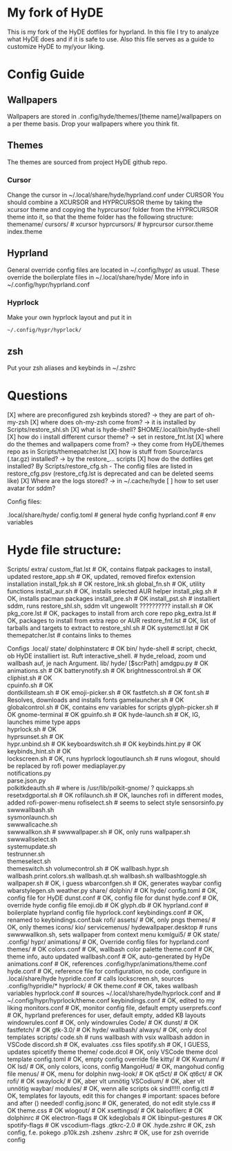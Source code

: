 # My fork of HyDE

This is my fork of the HyDE dotfiles for hyprland. In this file I try to analyze what HyDE does and if it is safe to use. Also this file serves as a guide to customize HyDE to my/your liking.

# Config Guide

## Wallpapers

Wallpapers are stored in .config/hyde/themes/[theme name]/wallpapers on a per theme basis. Drop your wallpapers where you think fit.

## Themes

The themes are sourced from project HyDE github repo.

### Cursor

Change the cursor in ~/.local/share/hyde/hyprland.conf under CURSOR
You should combine a XCURSOR and HYPRCURSOR theme by taking the xcursor theme and copying the hyprcursor/ folder from the HYPRCURSOR theme into it, so that the theme folder has the following structure:
    themename/
        cursors/ # xcursor
        hyprcursors/ # hyprcursor
        cursor.theme
        index.theme

## Hyprland

General override config files are located in ~/.config/hypr/ as usual. These override the boilerplate files in ~/.local/share/hyde/ 
More info in ~/.config/hypr/hyprland.conf

### Hyprlock

Make your own hyprlock layout and put it in

    ~/.config/hypr/hyprlock/

## zsh

Put your zsh aliases and keybinds in ~/.zshrc


# Questions

[X] where are preconfigured zsh keybinds stored? -> they are part of oh-my-zsh
[X] where does oh-my-zsh come from? -> it is installed by Scripts/restore_shl.sh
[X] what is hyde-shell? $HOME/.local/bin/hyde-shell
[X] how do i install different cursor theme? -> set in restore_fnt.lst
[X] where do the themes and wallpapers come from? -> they come from HyDE/themes repo as in Scripts/themepatcher.lst
[X] how is stuff from Source/arcs (.tar.gz) installed? -> by the restore_... scripts
[X] how do the dotfiles get installed? By Scripts/restore_cfg.sh
    - The config files are listed in restore_cfg.psv (restore_cfg.lst is deprecated and can be deleted seems like)
[X] Where are the logs stored? -> in ~/.cache/hyde
[ ] how to set user avatar for sddm?



Config files:

.local/share/hyde/
    config.toml # general hyde config
    hyprland.conf # env variables

# Hyde file structure:

Scripts/
    extra/
        custom_flat.lst # OK, contains flatpak packages to install, updated
        restore_app.sh # OK, updated, removed firefox extension installation
        install_fpk.sh # OK
        restore_lnk.sh
    global_fn.sh # OK, utility functions
    install_aur.sh # OK, installs selected AUR helper
    install_pkg.sh # OK, installs pacman packages
    install_pre.sh # OK
    install_pst.sh # installiert sddm, runs restore_shl.sh, sddm vlt ungewollt ??????????
    install.sh # OK
    pkg_core.lst # OK, packages to install from arch core repo
    pkg_extra.lst # OK, packages to install from extra repo or AUR
    restore_fnt.lst # OK, list of tarballs and targets to extract to
    restore_shl.sh # OK
    systemctl.lst # OK
    themepatcher.lst # contains links to themes
    
Configs
    .local/
        state/
            dolphinstaterc # OK
        bin/
            hyde-shell      # script, checkt, ob HyDE installiert ist. Ruft interactive_shell.
                            # hyde_reload, zoom und wallbash auf, je nach Argument.
        lib/
            hyde/ [$scrPath]
                amdgpu.py   # OK
                animations.sh # OK
                batterynotify.sh # OK
                brightnesscontrol.sh # OK
                cliphist.sh	# OK      
                cpuinfo.sh # OK  
                dontkillsteam.sh # OK
                emoji-picker.sh # OK
                fastfetch.sh # OK
                font.sh	# Resolves, downloads and installs fonts
                gamelauncher.sh # OK
                globalcontrol.sh # OK, contains env variables for scripts
                glyph-picker.sh # OK
                gnome-terminal # OK	
                gpuinfo.sh # OK
                hyde-launch.sh # OK, IG, launches mime type apps	
                hyprlock.sh # OK	
                hyprsunset.sh # OK	
                hypr.unbind.sh # OK
                keyboardswitch.sh # OK
                keybinds.hint.py # OK	
                keybinds_hint.sh # OK	
                lockscreen.sh # OK, runs hyprlock
                logoutlaunch.sh # runs wlogout, should be replaced by rofi power 
                mediaplayer.py	   
                notifications.py   
                parse.json.py	   
                polkitkdeauth.sh # where is /usr/lib/polkit-gnome/ ?
                quickapps.sh	   
                resetxdgportal.sh # OK
                rofilaunch.sh # OK, launches rofi in different modes, added rofi-power-menu
                rofiselect.sh # seems to select style
                sensorsinfo.py
                swwwallbash.sh    
                sysmonlaunch.sh   
                swwwallcache.sh   
                swwwallkon.sh # 
                swwwallpaper.sh # OK, only runs wallpaper.sh
                swwwallselect.sh  
                systemupdate.sh   
                testrunner.sh     
                themeselect.sh    
                themeswitch.sh
                volumecontrol.sh # OK
                wallbash.hypr.sh
                wallbash.print.colors.sh
                wallbash.qt.sh
                wallbash.sh
                wallbashtoggle.sh
                wallpaper.sh # OK, i guess
                wbarconfgen.sh # OK, generates waybar config
                wbarstylegen.sh
                weather.py
        share/
            dolphin/ # OK
            hyde/
                config.toml # OK, config file for HyDE
                dunst.conf # OK, config file for dunst
                hyde.conf # OK, override hyde config file
                emoji.db # OK
                glyph.db # OK
                hyprland.conf # boilerplate hyprland config file
                hyprlock.conf
                keybindings.conf # OK, renamed to keybindings.conf.bak
                rofi/
                    assets/ # OK, only pngs
                    themes/ # OK, only themes
            icons/
            kio/ 
                servicemenus/
                    hydewallpaper.desktop # runs swwwwallkon.sh, sets wallpaper from context menu
            kxmlgui5/ # OK
        state/
    .config/
        hypr/
            animations/     # OK, Override config files for hyprland.conf
            themes/ # OK
                colors.conf # OK, wallbash color palette
                theme.conf # OK, theme info, auto updated
                wallbash.conf # OK, auto-generated by HyDe
            animations.conf # OK, references .config/hypr/animations/theme.conf
            hyde.conf # OK, reference file for configuration, no code, configure in .local/share/hyde 
            hypridle.conf # calls lockscreen.sh, sources .config/hypridle/*
            hyprlock/ # OK
                theme.conf # OK, takes wallbash variables 
            hyprlock.conf # sources ~/.local/share/hyde/hyprlock.conf and 
                          # ~/.config/hypr/hyprlock/theme.conf
            keybindings.conf # OK, edited to my liking
            monitors.conf # OK, monitor config file, default empty
            userprefs.conf # OK, hyprland preferences for user, default empty, added KB layouts
            windowrules.conf # OK, only windowrules
        Code/ # OK
        dunst/ # OK    
        fastfetch/ # OK
        gtk-3.0/ # OK
        hyde/
            wallbash/
                always/ # OK, only dcol templates
                scripts/
                    code.sh # runs wallbash with vsix wallbash addon in VSCode
                    discord.sh # OK, evaluates .css files
                    spotify.sh # OK, I GUESS, updates spicetify theme
                theme/
                    code.dcol # OK, only VSCode theme dcol template
            config.toml # OK, empty config override file
        kitty/ # OK
        Kvantum/ # OK
        lsd/ # OK, only colors, icons, config
        MangoHud/ # OK, mangohud config file
        menus/ # OK, menu for dolphin
        nwg-look/ # OK
        qt5ct/ # OK
        qt6ct/ # OK
        rofi/ # OK
        swaylock/ # OK, aber vlt unnötig
        VSCodium/ # OK, aber vlt unnötig
        waybar/
            modules/ # OK, wenn alle scripts ok sind!!!!!
            config.ctl # OK, templates for layouts, edit this for changes
                        # important: spaces before and after () needed!
            config.jsonc # OK, generated, do not edit
            style.css # OK
            theme.css # OK
        wlogout/ # OK
        xsettingsd/ # OK
        baloofilerc # OK
        dolphinrc # OK
        electron-flags # OK
        kdeglobals # OK
        libinput-gestures # OK
        spotify-flags # OK
        vscodium-flags
    .gtkrc-2.0 # OK
    .hyde.zshrc # OK, zsh config, f.e. pokego
    .p10k.zsh
    .zshenv
    .zshrc # OK, use for zsh override config
